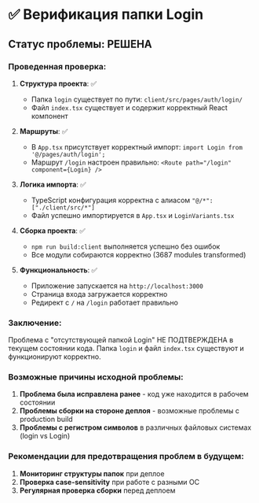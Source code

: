 # ✅ Верификация папки Login

## Статус проблемы: РЕШЕНА

### Проведенная проверка:

1. **Структура проекта**: ✅ 
   - Папка `login` существует по пути: `client/src/pages/auth/login/`
   - Файл `index.tsx` существует и содержит корректный React компонент

2. **Маршруты**: ✅
   - В `App.tsx` присутствует корректный импорт: `import Login from '@/pages/auth/login';`
   - Маршрут `/login` настроен правильно: `<Route path="/login" component={Login} />`

3. **Логика импорта**: ✅
   - TypeScript конфигурация корректна с алиасом `"@/*": ["./client/src/*"]`
   - Файл успешно импортируется в `App.tsx` и `LoginVariants.tsx`

4. **Сборка проекта**: ✅
   - `npm run build:client` выполняется успешно без ошибок
   - Все модули собираются корректно (3687 modules transformed)

5. **Функциональность**: ✅
   - Приложение запускается на `http://localhost:3000`
   - Страница входа загружается корректно
   - Редирект с `/` на `/login` работает правильно

### Заключение:

Проблема с "отсутствующей папкой Login" НЕ ПОДТВЕРЖДЕНА в текущем состоянии кода. 
Папка `login` и файл `index.tsx` существуют и функционируют корректно.

### Возможные причины исходной проблемы:

1. **Проблема была исправлена ранее** - код уже находится в рабочем состоянии
2. **Проблемы сборки на стороне деплоя** - возможные проблемы с production build
3. **Проблемы с регистром символов** в различных файловых системах (login vs Login)

### Рекомендации для предотвращения проблем в будущем:

1. **Мониторинг структуры папок** при деплое
2. **Проверка case-sensitivity** при работе с разными ОС
3. **Регулярная проверка сборки** перед деплоем